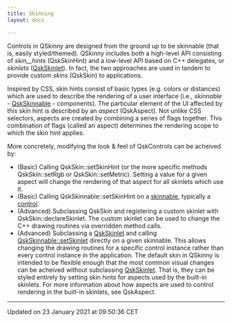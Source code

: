 ```yaml
---
title: Skinning
layout: docs

---
```





Controls in QSkinny are designed from the ground up to be skinnable (that is, easily styled/themed). QSkinny includes both a high-level API consisting of _skin__hints_ (QskSkinHint) and a low-level API based on C++ delegates, or _skinlets_ ([QskSkinlet](/docs/classes/class_qsk_skinlet/)). In fact, the two approaches are used in tandem to provide custom _skins_ (QskSkin) to applications.

Inspired by CSS, skin hints consist of basic types (e.g. colors or distances) which are used to describe the rendering of a user interface (i.e., _skinnable_ - [QskSkinnable](/docs/classes/class_qsk_skinnable/) - components). The particular element of the UI affected by this skin hint is described by an _aspect_ (QskAspect). Not unlike CSS selectors, aspects are created by combining a series of flags together. This combination of flags (called an aspect) determines the rendering scope to which the skin hint applies.

More concretely, modifying the look & feel of QskControls can be acheived by:

* (Basic) Calling QskSkin::setSkinHint (or the more specific methods QskSkin::setRgb or QskSkin::setMetric). Setting a value for a given aspect will change the rendering of that aspect for all skinlets which use it.
* (Basic) Calling QskSkinnable::setSkinHint on a [skinnable](/docs/classes/class_qsk_skinnable/), typically a [control](/docs/classes/class_qsk_control/).
* (Advanced) Subclassing QskSkin and registering a custom skinlet with QskSkin::declareSkinlet. The custom skinlet can be used to change the C++ drawing routines via overridden method calls.
* (Advanced) Subclassing a [QskSkinlet](/docs/classes/class_qsk_skinlet/) and calling [QskSkinnable::setSkinlet](/docs/classes/class_qsk_skinnable/#function-setskinlet) directly on a given skinnable. This allows changing the drawing routines for a specific control instance rather than every control instance in the application.
The default skin in QSkinny is intended to be flexible enough that the most common visual changes can be acheived without subclassing [QskSkinlet](/docs/classes/class_qsk_skinlet/). That is, they can be styled entirely by setting skin hints for aspects used by the built-in skinlets. For more information about how aspects are used to control rendering in the built-in skinlets, see QskAspect. 

-------------------------------

Updated on 23 January 2021 at 09:50:36 CET
